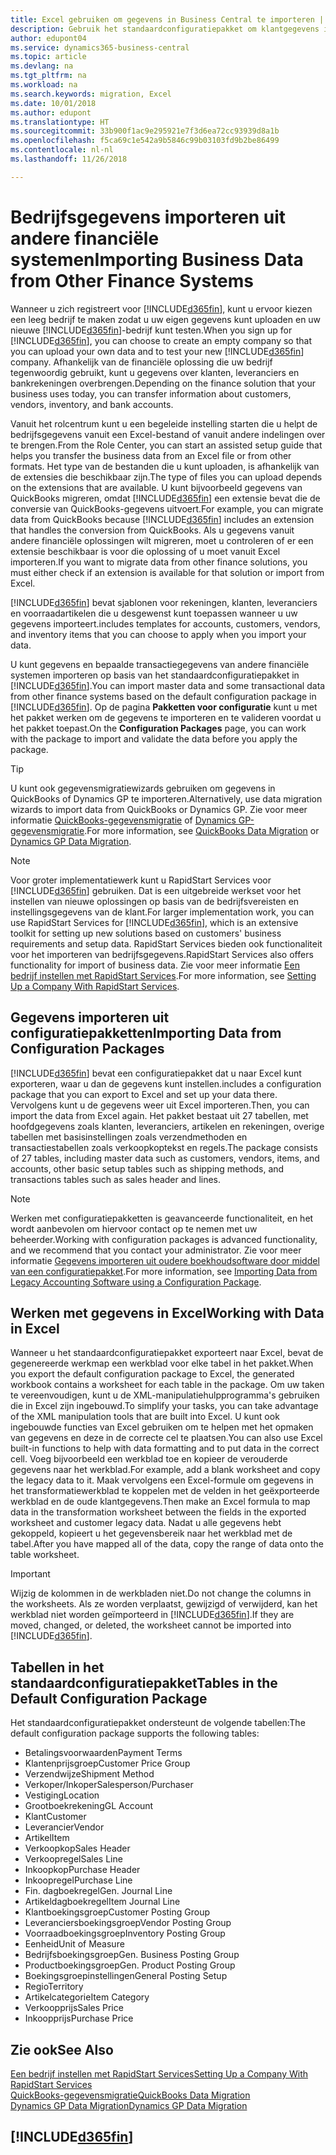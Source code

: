 ```yaml
---
title: Excel gebruiken om gegevens in Business Central te importeren | Microsoft Docs
description: Gebruik het standaardconfiguratiepakket om klantgegevens in Excel toe te voegen en weer in Business Central te importeren.
author: edupont04
ms.service: dynamics365-business-central
ms.topic: article
ms.devlang: na
ms.tgt_pltfrm: na
ms.workload: na
ms.search.keywords: migration, Excel
ms.date: 10/01/2018
ms.author: edupont
ms.translationtype: HT
ms.sourcegitcommit: 33b900f1ac9e295921e7f3d6ea72cc93939d8a1b
ms.openlocfilehash: f5ca69c1e542a9b5846c99b03103fd9b2be86499
ms.contentlocale: nl-nl
ms.lasthandoff: 11/26/2018

---
```

# <a name="importing-business-data-from-other-finance-systems"></a><span data-ttu-id="5302c-103">Bedrijfsgegevens importeren uit andere financiële systemen</span><span class="sxs-lookup"><span data-stu-id="5302c-103">Importing Business Data from Other Finance Systems</span></span>
<span data-ttu-id="5302c-104">Wanneer u zich registreert voor [!INCLUDE[d365fin](includes/d365fin_md.md)], kunt u ervoor kiezen een leeg bedrijf te maken zodat u uw eigen gegevens kunt uploaden en uw nieuwe [!INCLUDE[d365fin](includes/d365fin_md.md)]-bedrijf kunt testen.</span><span class="sxs-lookup"><span data-stu-id="5302c-104">When you sign up for [!INCLUDE[d365fin](includes/d365fin_md.md)], you can choose to create an empty company so that you can upload your own data and to test your new [!INCLUDE[d365fin](includes/d365fin_md.md)] company.</span></span> <span data-ttu-id="5302c-105">Afhankelijk van de financiële oplossing die uw bedrijf tegenwoordig gebruikt, kunt u gegevens over klanten, leveranciers en bankrekeningen overbrengen.</span><span class="sxs-lookup"><span data-stu-id="5302c-105">Depending on the finance solution that your business uses today, you can transfer information about customers, vendors, inventory, and bank accounts.</span></span>  

<span data-ttu-id="5302c-106">Vanuit het rolcentrum kunt u een begeleide instelling starten die u helpt de bedrijfsgegevens vanuit een Excel-bestand of vanuit andere indelingen over te brengen.</span><span class="sxs-lookup"><span data-stu-id="5302c-106">From the Role Center, you can start an assisted setup guide that helps you transfer the business data from an Excel file or from other formats.</span></span> <span data-ttu-id="5302c-107">Het type van de bestanden die u kunt uploaden, is afhankelijk van de extensies die beschikbaar zijn.</span><span class="sxs-lookup"><span data-stu-id="5302c-107">The type of files you can upload depends on the extensions that are available.</span></span> <span data-ttu-id="5302c-108">U kunt bijvoorbeeld gegevens van QuickBooks migreren, omdat [!INCLUDE[d365fin](includes/d365fin_md.md)] een extensie bevat die de conversie van QuickBooks-gegevens uitvoert.</span><span class="sxs-lookup"><span data-stu-id="5302c-108">For example, you can migrate data from QuickBooks because [!INCLUDE[d365fin](includes/d365fin_md.md)] includes an extension that handles the conversion from QuickBooks.</span></span> <span data-ttu-id="5302c-109">Als u gegevens vanuit andere financiële oplossingen wilt migreren, moet u controleren of er een extensie beschikbaar is voor die oplossing of u moet vanuit Excel importeren.</span><span class="sxs-lookup"><span data-stu-id="5302c-109">If you want to migrate data from other finance solutions, you must either check if an extension is available for that solution or import from Excel.</span></span>  

[!INCLUDE[d365fin](includes/d365fin_md.md)] <span data-ttu-id="5302c-110">bevat sjablonen voor rekeningen, klanten, leveranciers en voorraadartikelen die u desgewenst kunt toepassen wanneer u uw gegevens importeert.</span><span class="sxs-lookup"><span data-stu-id="5302c-110">includes templates for accounts, customers, vendors, and inventory items that you can choose to apply when you import your data.</span></span>

<span data-ttu-id="5302c-111">U kunt gegevens en bepaalde transactiegegevens van andere financiële systemen importeren op basis van het standaardconfiguratiepakket in [!INCLUDE[d365fin](includes/d365fin_md.md)].</span><span class="sxs-lookup"><span data-stu-id="5302c-111">You can import master data and some transactional data from other finance systems based on the default configuration package in [!INCLUDE[d365fin](includes/d365fin_md.md)].</span></span> <span data-ttu-id="5302c-112">Op de pagina **Pakketten voor configuratie** kunt u met het pakket werken om de gegevens te importeren en te valideren voordat u het pakket toepast.</span><span class="sxs-lookup"><span data-stu-id="5302c-112">On the **Configuration Packages** page, you can work with the package to import and validate the data before you apply the package.</span></span>  

> [!TIP]  
> <span data-ttu-id="5302c-113">U kunt ook gegevensmigratiewizards gebruiken om gegevens in QuickBooks of Dynamics GP te importeren.</span><span class="sxs-lookup"><span data-stu-id="5302c-113">Alternatively, use data migration wizards to import data from QuickBooks or Dynamics GP.</span></span> <span data-ttu-id="5302c-114">Zie voor meer informatie [QuickBooks-gegevensmigratie](ui-extensions-quickbooks-data-migration.md) of [Dynamics GP-gegevensmigratie](ui-extensions-dynamicsgp-data-migration.md).</span><span class="sxs-lookup"><span data-stu-id="5302c-114">For more information, see [QuickBooks Data Migration](ui-extensions-quickbooks-data-migration.md) or [Dynamics GP Data Migration](ui-extensions-dynamicsgp-data-migration.md).</span></span>

> [!NOTE]  
> <span data-ttu-id="5302c-115">Voor groter implementatiewerk kunt u RapidStart Services voor [!INCLUDE[d365fin](includes/d365fin_md.md)] gebruiken. Dat is een uitgebreide werkset voor het instellen van nieuwe oplossingen op basis van de bedrijfsvereisten en instellingsgegevens van de klant.</span><span class="sxs-lookup"><span data-stu-id="5302c-115">For larger implementation work, you can use RapidStart Services for [!INCLUDE[d365fin](includes/d365fin_md.md)], which is an extensive toolkit for setting up new solutions based on customers' business requirements and setup data.</span></span> <span data-ttu-id="5302c-116">RapidStart Services bieden ook functionaliteit voor het importeren van bedrijfsgegevens.</span><span class="sxs-lookup"><span data-stu-id="5302c-116">RapidStart Services also offers functionality for import of business data.</span></span> <span data-ttu-id="5302c-117">Zie voor meer informatie [Een bedrijf instellen met RapidStart Services](admin-set-up-a-company-with-rapidstart.md).</span><span class="sxs-lookup"><span data-stu-id="5302c-117">For more information, see [Setting Up a Company With RapidStart Services](admin-set-up-a-company-with-rapidstart.md).</span></span>

## <a name="importing-data-from-configuration-packages"></a><span data-ttu-id="5302c-118">Gegevens importeren uit configuratiepakketten</span><span class="sxs-lookup"><span data-stu-id="5302c-118">Importing Data from Configuration Packages</span></span>
[!INCLUDE[d365fin](includes/d365fin_md.md)] <span data-ttu-id="5302c-119">bevat een configuratiepakket dat u naar Excel kunt exporteren, waar u dan de gegevens kunt instellen.</span><span class="sxs-lookup"><span data-stu-id="5302c-119">includes a configuration package that you can export to Excel and set up your data there.</span></span> <span data-ttu-id="5302c-120">Vervolgens kunt u de gegevens weer uit Excel importeren.</span><span class="sxs-lookup"><span data-stu-id="5302c-120">Then, you can import the data from Excel again.</span></span> <span data-ttu-id="5302c-121">Het pakket bestaat uit 27 tabellen, met hoofdgegevens zoals klanten, leveranciers, artikelen en rekeningen, overige tabellen met basisinstellingen zoals verzendmethoden en transactiestabellen zoals verkoopkoptekst en regels.</span><span class="sxs-lookup"><span data-stu-id="5302c-121">The package consists of 27 tables, including master data such as customers, vendors, items, and accounts, other basic setup tables such as shipping methods, and transactions tables such as sales header and lines.</span></span>  

> [!NOTE]  
>   <span data-ttu-id="5302c-122">Werken met configuratiepakketten is geavanceerde functionaliteit, en het wordt aanbevolen om hiervoor contact op te nemen met uw beheerder.</span><span class="sxs-lookup"><span data-stu-id="5302c-122">Working with configuration packages is advanced functionality, and we recommend that you contact your administrator.</span></span> <span data-ttu-id="5302c-123">Zie voor meer informatie [Gegevens importeren uit oudere boekhoudsoftware door middel van een configuratiepakket](across-import-data-configuration-packages.md).</span><span class="sxs-lookup"><span data-stu-id="5302c-123">For more information, see [Importing Data from Legacy Accounting Software using a Configuration Package](across-import-data-configuration-packages.md).</span></span>

## <a name="working-with-data-in-excel"></a><span data-ttu-id="5302c-124">Werken met gegevens in Excel</span><span class="sxs-lookup"><span data-stu-id="5302c-124">Working with Data in Excel</span></span>
<span data-ttu-id="5302c-125">Wanneer u het standaardconfiguratiepakket exporteert naar Excel, bevat de gegenereerde werkmap een werkblad voor elke tabel in het pakket.</span><span class="sxs-lookup"><span data-stu-id="5302c-125">When you export the default configuration package to Excel, the generated workbook contains a worksheet for each table in the package.</span></span> <span data-ttu-id="5302c-126">Om uw taken te vereenvoudigen, kunt u de XML-manipulatiehulpprogramma's gebruiken die in Excel zijn ingebouwd.</span><span class="sxs-lookup"><span data-stu-id="5302c-126">To simplify your tasks, you can take advantage of the XML manipulation tools that are built into Excel.</span></span> <span data-ttu-id="5302c-127">U kunt ook ingebouwde functies van Excel gebruiken om te helpen met het opmaken van gegevens en deze in de correcte cel te plaatsen.</span><span class="sxs-lookup"><span data-stu-id="5302c-127">You can also use Excel built-in functions to help with data formatting and to put data in the correct cell.</span></span> <span data-ttu-id="5302c-128">Voeg bijvoorbeeld een werkblad toe en kopieer de verouderde gegevens naar het werkblad.</span><span class="sxs-lookup"><span data-stu-id="5302c-128">For example, add a blank worksheet and copy the legacy data to it.</span></span> <span data-ttu-id="5302c-129">Maak vervolgens een Excel-formule om gegevens in het transformatiewerkblad te koppelen met de velden in het geëxporteerde werkblad en de oude klantgegevens.</span><span class="sxs-lookup"><span data-stu-id="5302c-129">Then make an Excel formula to map data in the transformation worksheet between the fields in the exported worksheet and customer legacy data.</span></span> <span data-ttu-id="5302c-130">Nadat u alle gegevens hebt gekoppeld, kopieert u het gegevensbereik naar het werkblad met de tabel.</span><span class="sxs-lookup"><span data-stu-id="5302c-130">After you have mapped all of the data, copy the range of data onto the table worksheet.</span></span>  

> [!IMPORTANT]  
>  <span data-ttu-id="5302c-131">Wijzig de kolommen in de werkbladen niet.</span><span class="sxs-lookup"><span data-stu-id="5302c-131">Do not change the columns in the worksheets.</span></span> <span data-ttu-id="5302c-132">Als ze worden verplaatst, gewijzigd of verwijderd, kan het werkblad niet worden geïmporteerd in [!INCLUDE[d365fin](includes/d365fin_md.md)].</span><span class="sxs-lookup"><span data-stu-id="5302c-132">If they are moved, changed, or deleted, the worksheet cannot be imported into [!INCLUDE[d365fin](includes/d365fin_md.md)].</span></span>

## <a name="tables-in-the-default-configuration-package"></a><span data-ttu-id="5302c-133">Tabellen in het standaardconfiguratiepakket</span><span class="sxs-lookup"><span data-stu-id="5302c-133">Tables in the Default Configuration Package</span></span>
<span data-ttu-id="5302c-134">Het standaardconfiguratiepakket ondersteunt de volgende tabellen:</span><span class="sxs-lookup"><span data-stu-id="5302c-134">The default configuration package supports the following tables:</span></span>

-   <span data-ttu-id="5302c-135">Betalingsvoorwaarden</span><span class="sxs-lookup"><span data-stu-id="5302c-135">Payment Terms</span></span>
-   <span data-ttu-id="5302c-136">Klantenprijsgroep</span><span class="sxs-lookup"><span data-stu-id="5302c-136">Customer Price Group</span></span>
-   <span data-ttu-id="5302c-137">Verzendwijze</span><span class="sxs-lookup"><span data-stu-id="5302c-137">Shipment Method</span></span>
-   <span data-ttu-id="5302c-138">Verkoper/Inkoper</span><span class="sxs-lookup"><span data-stu-id="5302c-138">Salesperson/Purchaser</span></span>
-   <span data-ttu-id="5302c-139">Vestiging</span><span class="sxs-lookup"><span data-stu-id="5302c-139">Location</span></span>
-   <span data-ttu-id="5302c-140">Grootboekrekening</span><span class="sxs-lookup"><span data-stu-id="5302c-140">GL Account</span></span>
-   <span data-ttu-id="5302c-141">Klant</span><span class="sxs-lookup"><span data-stu-id="5302c-141">Customer</span></span>
-   <span data-ttu-id="5302c-142">Leverancier</span><span class="sxs-lookup"><span data-stu-id="5302c-142">Vendor</span></span>
-   <span data-ttu-id="5302c-143">Artikel</span><span class="sxs-lookup"><span data-stu-id="5302c-143">Item</span></span>
-   <span data-ttu-id="5302c-144">Verkoopkop</span><span class="sxs-lookup"><span data-stu-id="5302c-144">Sales Header</span></span>
-   <span data-ttu-id="5302c-145">Verkoopregel</span><span class="sxs-lookup"><span data-stu-id="5302c-145">Sales Line</span></span>
-   <span data-ttu-id="5302c-146">Inkoopkop</span><span class="sxs-lookup"><span data-stu-id="5302c-146">Purchase Header</span></span>
-   <span data-ttu-id="5302c-147">Inkoopregel</span><span class="sxs-lookup"><span data-stu-id="5302c-147">Purchase Line</span></span>
-   <span data-ttu-id="5302c-148">Fin. dagboekregel</span><span class="sxs-lookup"><span data-stu-id="5302c-148">Gen. Journal Line</span></span>
-   <span data-ttu-id="5302c-149">Artikeldagboekregel</span><span class="sxs-lookup"><span data-stu-id="5302c-149">Item Journal Line</span></span>
-   <span data-ttu-id="5302c-150">Klantboekingsgroep</span><span class="sxs-lookup"><span data-stu-id="5302c-150">Customer Posting Group</span></span>
-   <span data-ttu-id="5302c-151">Leveranciersboekingsgroep</span><span class="sxs-lookup"><span data-stu-id="5302c-151">Vendor Posting Group</span></span>
-   <span data-ttu-id="5302c-152">Voorraadboekingsgroep</span><span class="sxs-lookup"><span data-stu-id="5302c-152">Inventory Posting Group</span></span>
-   <span data-ttu-id="5302c-153">Eenheid</span><span class="sxs-lookup"><span data-stu-id="5302c-153">Unit of Measure</span></span>
-   <span data-ttu-id="5302c-154">Bedrijfsboekingsgroep</span><span class="sxs-lookup"><span data-stu-id="5302c-154">Gen. Business Posting Group</span></span>
-   <span data-ttu-id="5302c-155">Productboekingsgroep</span><span class="sxs-lookup"><span data-stu-id="5302c-155">Gen. Product Posting Group</span></span>
-   <span data-ttu-id="5302c-156">Boekingsgroepinstellingen</span><span class="sxs-lookup"><span data-stu-id="5302c-156">General Posting Setup</span></span>
-   <span data-ttu-id="5302c-157">Regio</span><span class="sxs-lookup"><span data-stu-id="5302c-157">Territory</span></span>
-   <span data-ttu-id="5302c-158">Artikelcategorie</span><span class="sxs-lookup"><span data-stu-id="5302c-158">Item Category</span></span>
-   <span data-ttu-id="5302c-159">Verkoopprijs</span><span class="sxs-lookup"><span data-stu-id="5302c-159">Sales Price</span></span>
-   <span data-ttu-id="5302c-160">Inkoopprijs</span><span class="sxs-lookup"><span data-stu-id="5302c-160">Purchase Price</span></span>

## <a name="see-also"></a><span data-ttu-id="5302c-161">Zie ook</span><span class="sxs-lookup"><span data-stu-id="5302c-161">See Also</span></span>
[<span data-ttu-id="5302c-162">Een bedrijf instellen met RapidStart Services</span><span class="sxs-lookup"><span data-stu-id="5302c-162">Setting Up a Company With RapidStart Services</span></span>](admin-set-up-a-company-with-rapidstart.md)  
[<span data-ttu-id="5302c-163">QuickBooks-gegevensmigratie</span><span class="sxs-lookup"><span data-stu-id="5302c-163">QuickBooks Data Migration</span></span>](ui-extensions-quickbooks-data-migration.md)  
[<span data-ttu-id="5302c-164">Dynamics GP Data Migration</span><span class="sxs-lookup"><span data-stu-id="5302c-164">Dynamics GP Data Migration</span></span>](ui-extensions-dynamicsgp-data-migration.md)  

## [!INCLUDE[d365fin](includes/free_trial_md.md)]  
 

